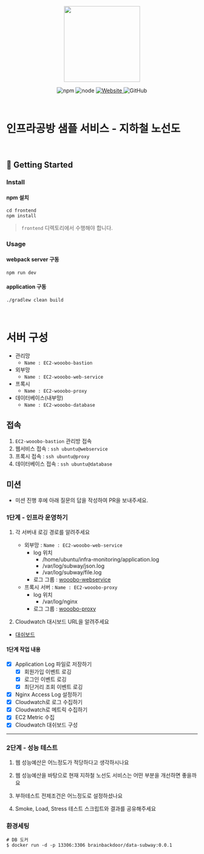 <p align="center">
    <img width="200px;" src="https://raw.githubusercontent.com/woowacourse/atdd-subway-admin-frontend/master/images/main_logo.png"/>
</p>
<p align="center">
  <img alt="npm" src="https://img.shields.io/badge/npm-%3E%3D%205.5.0-blue">
  <img alt="node" src="https://img.shields.io/badge/node-%3E%3D%209.3.0-blue">
  <a href="https://edu.nextstep.camp/c/R89PYi5H" alt="nextstep atdd">
    <img alt="Website" src="https://img.shields.io/website?url=https%3A%2F%2Fedu.nextstep.camp%2Fc%2FR89PYi5H">
  </a>
  <img alt="GitHub" src="https://img.shields.io/github/license/next-step/atdd-subway-service">
</p>

<br>

# 인프라공방 샘플 서비스 - 지하철 노선도

<br>

## 🚀 Getting Started

### Install
#### npm 설치
```
cd frontend
npm install
```
> `frontend` 디렉토리에서 수행해야 합니다.

### Usage
#### webpack server 구동
```
npm run dev
```
#### application 구동
```
./gradlew clean build
```
<br>

# 서버 구성
- 관리망
  - `Name : EC2-wooobo-bastion`
- 외부망
  - `Name : EC2-wooobo-web-service`
- 프록시
  - `Name : EC2-wooobo-proxy`
- 데이터베이스(내부망)
  - `Name : EC2-wooobo-database`

## 접속 
1. `EC2-wooobo-bastion` 관리방 접속
2. 웹서비스 접속 : `ssh ubuntu@webservice`
2. 프록시 접속 : `ssh ubuntu@proxy`
2. 데이터베이스 접속 : `ssh ubuntu@database`

## 미션

* 미션 진행 후에 아래 질문의 답을 작성하여 PR을 보내주세요.

### 1단계 - 인프라 운영하기
1. 각 서버내 로깅 경로를 알려주세요
   - 외부망 : `Name : EC2-wooobo-web-service`
     - log 위치
       - /home/ubuntu/infra-monitoring/application.log
       - /var/log/subway/json.log
       - /var/log/subway/file.log
     - 로그 그룹 : [wooobo-webservice](https://ap-northeast-2.console.aws.amazon.com/cloudwatch/home?region=ap-northeast-2#logsV2:log-groups/log-group/wooobo-webservice)
   - 프록시 서버 : `Name : EC2-wooobo-proxy`
     - log 위치
       -  /var/log/nginx
     - 로그 그룹 : [wooobo-proxy](https://ap-northeast-2.console.aws.amazon.com/cloudwatch/home?region=ap-northeast-2#logsV2:log-groups/log-group/wooobo-proxy)

2. Cloudwatch 대시보드 URL을 알려주세요
 - [대쉬보드](https://ap-northeast-2.console.aws.amazon.com/cloudwatch/home?region=ap-northeast-2#dashboards:name=DASHBOARD-wooobo)

#### 1단계 작업 내용

- [X] Application Log 파일로 저장하기
    - [X] 회원가입 이벤트 로깅
    - [X] 로그인 이벤트 로깅
    - [X] 최단거리 조회 이벤트 로깅
- [X] Nginx Access Log 설정하기
- [X] Cloudwatch로 로그 수집하기
- [X] Cloudwatch로 메트릭 수집하기
- [X]  EC2 Metric 수집
- [X] Cloudwatch 대쉬보드 구성
---

### 2단계 - 성능 테스트
1. 웹 성능예산은 어느정도가 적당하다고 생각하시나요

2. 웹 성능예산을 바탕으로 현재 지하철 노선도 서비스는 어떤 부분을 개선하면 좋을까요

3. 부하테스트 전제조건은 어느정도로 설정하셨나요

4. Smoke, Load, Stress 테스트 스크립트와 결과를 공유해주세요


### 환경세팅
```
# DB 도커
$ docker run -d -p 13306:3306 brainbackdoor/data-subway:0.0.1
```


